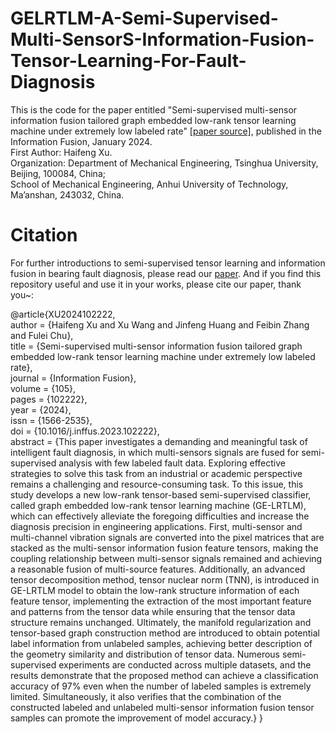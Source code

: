 # GELRTLM-A-Semi-Supervised-Multi-SensorS-Information-Fusion-Tensor-Learning-For-Fault-Diagnosis
This is the code for the paper entitled "Semi-supervised multi-sensor information fusion tailored graph embedded low-rank tensor learning machine under extremely low labeled rate" [[paper source]](https://doi.org/10.1016/j.inffus.2023.102222), published in the Information Fusion,  January 2024.<br>
First Author: Haifeng Xu.<br>
Organization: Department of Mechanical Engineering, Tsinghua University, Beijing, 100084, China;<br>
School of Mechanical Engineering, Anhui University of Technology, Ma’anshan, 243032, China.

# Citation
For further introductions to semi-supervised tensor learning and information fusion in bearing fault diagnosis, please read our [paper](https://doi.org/10.1016/j.inffus.2023.102222). And if you find this repository useful and use it in your works, please cite our paper, thank you~:  <br>

@article{XU2024102222,<br>
author = {Haifeng Xu and Xu Wang and Jinfeng Huang and Feibin Zhang and Fulei Chu},<br>
title = {Semi-supervised multi-sensor information fusion tailored graph embedded low-rank tensor learning machine under extremely low labeled rate},<br>
journal = {Information Fusion},<br>
volume = {105},<br>
pages = {102222},<br>
year = {2024},<br>
issn = {1566-2535},<br>
doi = {10.1016/j.inffus.2023.102222},  <br>
abstract = {This paper investigates a demanding and meaningful task of intelligent fault diagnosis, in which multi-sensors signals are fused for semi-supervised analysis with few labeled fault data. Exploring effective strategies to solve this task from an industrial or academic perspective remains a challenging and resource-consuming task. To this issue, this study develops a new low-rank tensor-based semi-supervised classifier, called graph embedded low-rank tensor learning machine (GE-LRTLM), which can effectively alleviate the foregoing difficulties and increase the diagnosis precision in engineering applications. First, multi-sensor and multi-channel vibration signals are converted into the pixel matrices that are stacked as the multi-sensor information fusion feature tensors, making the coupling relationship between multi-sensor signals remained and achieving a reasonable fusion of multi-source features. Additionally, an advanced tensor decomposition method, tensor nuclear norm (TNN), is introduced in GE-LRTLM model to obtain the low-rank structure information of each feature tensor, implementing the extraction of the most important feature and patterns from the tensor data while ensuring that the tensor data structure remains unchanged. Ultimately, the manifold regularization and tensor-based graph construction method are introduced to obtain potential label information from unlabeled samples, achieving better description of the geometry similarity and distribution of tensor data. Numerous semi-supervised experiments are conducted across multiple datasets, and the results demonstrate that the proposed method can achieve a classification accuracy of 97% even when the number of labeled samples is extremely limited. Simultaneously, it also verifies that the combination of the constructed labeled and unlabeled multi-sensor information fusion tensor samples can promote the improvement of model accuracy.}
}
